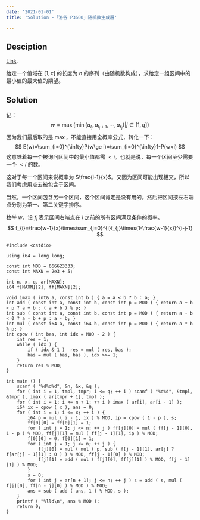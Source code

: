 ```yaml
---
date: '2021-01-01'
title: 'Solution -「洛谷 P3600」随机数生成器'

---
```


## Desciption

[Link](https://www.luogu.com.cn/problem/P3600).

给定一个值域在 $[1,x]$ 的长度为 $n$ 的序列（由随机数构成），求给定一组区间中的最小值的最大值的期望。

## Solution

记：
$$
w=\max\{\min\{a_{l_{j}},a_{l_{j}+1},\cdots,a_{r_{j}}\}|j\in[1,q]\}
$$
因为我们最后取的是 $\max$，不能直接用全概率公式，转化一下：
$$
E(w)=\sum_{i=0}^{\infty}P(w\ge i)=\sum_{i=0}^{\infty}1-P(w<i)
$$
这意味着每一个被询问区间中的最小值都需 $<i$。也就是说，每一个区间至少需要一个 $<i$ 的数。

这对于每一个区间来说概率为 $\frac{i-1}{x}$。又因为区间可能出现相交，所以我们考虑用点去被包含于区间。

当然，一个区间包含另一个区间，这个区间肯定是没有用的。然后把区间按左右端点分别为第一、第二关键字排序。

枚举 $w$，设 $f_{i}$ 表示区间右端点在 $i$ 之前的所有区间满足条件的概率。
$$
f_{i}=\frac{w-1}{x}\times\sum_{j=0}^{i}f_{j}\times(1-\frac{w-1}{x})^{i-j-1}
$$

```cpp[class="line-numbers"]
#include <cstdio>

using i64 = long long;

const int MOD = 666623333;
const int MAXN = 2e3 + 5;

int n, x, q, ar[MAXN];
i64 f[MAXN][2], ff[MAXN][2];

void imax ( int& a, const int b ) { a = a < b ? b : a; }
int add ( const int a, const int b, const int p = MOD ) { return a + b < p ? a + b : ( a + b ) % p; }
int sub ( const int a, const int b, const int p = MOD ) { return a - b < 0 ? a - b + p : a - b; }
int mul ( const i64 a, const i64 b, const int p = MOD ) { return a * b % p; }
int cpow ( int bas, int idx = MOD - 2 ) {
	int res = 1;
	while ( idx ) {
		if ( idx & 1 )	res = mul ( res, bas );
		bas = mul ( bas, bas ), idx >>= 1;
	}
	return res % MOD;
}

int main () {
	scanf ( "%d%d%d", &n, &x, &q );
	for ( int i = 1, tmpl, tmpr; i <= q; ++ i )	scanf ( "%d%d", &tmpl, &tmpr ), imax ( ar[tmpr + 1], tmpl );
	for ( int i = 1; i <= n + 1; ++ i )	imax ( ar[i], ar[i - 1] );
	i64 ix = cpow ( x ), ans = 0;
	for ( int i = 1; i <= x; ++ i ) {
		i64 p = mul ( i - 1, ix ) % MOD, ip = cpow ( 1 - p ), s;
		ff[0][0] = ff[0][1] = 1;
		for ( int j = 1; j <= n; ++ j )	ff[j][0] = mul ( ff[j - 1][0], 1 - p ) % MOD, ff[j][1] = mul ( ff[j - 1][1], ip ) % MOD;
		f[0][0] = 0, f[0][1] = 1;
		for ( int j = 1; j <= n; ++ j ) {
			f[j][0] = mul ( mul ( p, sub ( f[j - 1][1], ar[j] ? f[ar[j] - 1][1] : 0 ) ) % MOD, ff[j - 1][0] ) % MOD;
			f[j][1] = add ( mul ( f[j][0], ff[j][1] ) % MOD, f[j - 1][1] ) % MOD;
		}
		s = 0;
		for ( int j = ar[n + 1]; j <= n; ++ j )	s = add ( s, mul ( f[j][0], ff[n - j][0] ) % MOD ) % MOD;
		ans = sub ( add ( ans, 1 ) % MOD, s );
	}
	printf ( "%lld\n", ans % MOD );
	return 0;
}
```